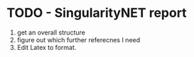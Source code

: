 # TODO - SingularityNET report 

1. get an overall structure
2. figure out which further referecnes I need   
3. Edit Latex to format.
 
